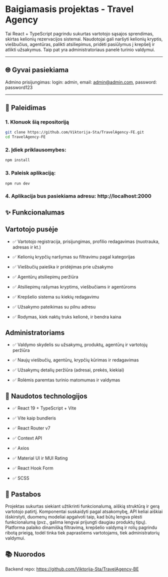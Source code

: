 # Baigiamasis projektas - Travel Agency

Tai React + TypeScript pagrindu sukurtas vartotojo sąsajos sprendimas, skirtas kelionių rezervacijos sistemai. Naudotojai gali naršyti kelionių kryptis, viešbučius, agentūras, palikti atsiliepimus, pridėti pasiūlymus į krepšelį ir atlikti užsakymus. Taip pat yra administratoriaus panelė turinio valdymui.


---

## 🌐 Gyvai pasiekiama

Admino prisijungimas: login: admin, email: admin@admin.com, password: password123

---

## 🚀 Paleidimas

### 1. Klonuok šią repositoriją
```bash
git clone https://github.com/Viktorija-Sta/TravelAgency-FE.git
cd TravelAgency-FE

```

### 2. Įdiek priklausomybes:
``` bash
npm install

```

### 3. Paleisk aplikaciją:
``` bash
npm run dev

```

### 4. Aplikacija bus pasiekiama adresu: http://localhost:2000

## ✨ Funkcionalumas

## Vartotojo pusėje
- ✅ Vartotojo registracija, prisijungimas, profilio redagavimas (nuotrauka, adresas ir kt.)

- ✅ Kelionių krypčių naršymas su filtravimu pagal kategorijas

- ✅ Viešbučių paieška ir pridėjimas prie užsakymo

- ✅ Agentūrų atsiliepimų peržiūra

- ✅ Atsiliepimų rašymas kryptims, viešbučiams ir agentūroms

- ✅ Krepšelio sistema su kiekių redagavimu

- ✅ Užsakymo pateikimas su pilnu adresu

- ✅ Rodymas, kiek naktų truks kelionė, ir bendra kaina

## Administratoriams
- ✅ Valdymo skydelis su užsakymų, produktų, agentūrų ir vartotojų peržiūra

- ✅ Naujų viešbučių, agentūrų, krypčių kūrimas ir redagavimas

- ✅ Užsakymų detalių peržiūra (adresai, prekės, kiekiai)

- ✅ Rolėmis paremtas turinio matomumas ir valdymas


## 🔧 Naudotos technologijos
- ✅ React 19 + TypeScript + Vite

- ✅ Vite kaip bundleris

- ✅ React Router v7

- ✅ Context API 

- ✅ Axios

- ✅ Material UI ir MUI Rating

- ✅ React Hook Form

- ✅ SCSS

## 📝 Pastabos
Projektas sukurtas siekiant užtikrinti funkcionalumą, aiškią struktūrą ir gerą vartotojo patirtį. Komponentai suskaidyti pagal atsakomybę, API keliai aiškiai išskirstyti, duomenų modeliai apgalvoti taip, kad būtų lengva plėsti funkcionalumą (pvz., galima lengvai prijungti daugiau produktų tipų). Platforma palaiko dinamišką filtravimą, krepšelio valdymą ir rolių pagrindu ribotą prieigą, todėl tinka tiek paprastiems vartotojams, tiek administratorių valdymui.

## 📚 Nuorodos
Backend repo: https://github.com/Viktorija-Sta/TravelAgency-BE